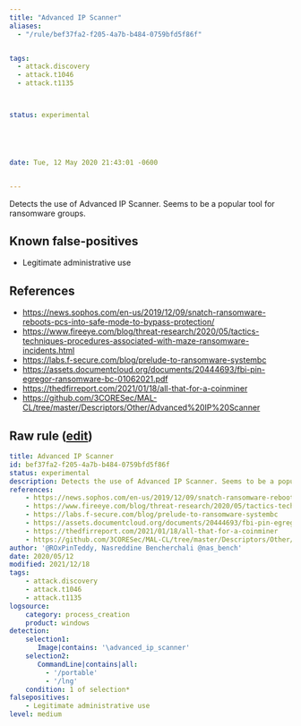 ```yaml
---
title: "Advanced IP Scanner"
aliases:
  - "/rule/bef37fa2-f205-4a7b-b484-0759bfd5f86f"


tags:
  - attack.discovery
  - attack.t1046
  - attack.t1135



status: experimental





date: Tue, 12 May 2020 21:43:01 -0600


---
```


Detects the use of Advanced IP Scanner. Seems to be a popular tool for ransomware groups.

<!--more-->


## Known false-positives

* Legitimate administrative use



## References

* https://news.sophos.com/en-us/2019/12/09/snatch-ransomware-reboots-pcs-into-safe-mode-to-bypass-protection/
* https://www.fireeye.com/blog/threat-research/2020/05/tactics-techniques-procedures-associated-with-maze-ransomware-incidents.html
* https://labs.f-secure.com/blog/prelude-to-ransomware-systembc
* https://assets.documentcloud.org/documents/20444693/fbi-pin-egregor-ransomware-bc-01062021.pdf
* https://thedfirreport.com/2021/01/18/all-that-for-a-coinminer
* https://github.com/3CORESec/MAL-CL/tree/master/Descriptors/Other/Advanced%20IP%20Scanner


## Raw rule ([edit](https://github.com/SigmaHQ/sigma/edit/master/rules/windows/process_creation/proc_creation_win_advanced_ip_scanner.yml))
```yaml
title: Advanced IP Scanner
id: bef37fa2-f205-4a7b-b484-0759bfd5f86f
status: experimental
description: Detects the use of Advanced IP Scanner. Seems to be a popular tool for ransomware groups.
references:
    - https://news.sophos.com/en-us/2019/12/09/snatch-ransomware-reboots-pcs-into-safe-mode-to-bypass-protection/
    - https://www.fireeye.com/blog/threat-research/2020/05/tactics-techniques-procedures-associated-with-maze-ransomware-incidents.html
    - https://labs.f-secure.com/blog/prelude-to-ransomware-systembc
    - https://assets.documentcloud.org/documents/20444693/fbi-pin-egregor-ransomware-bc-01062021.pdf
    - https://thedfirreport.com/2021/01/18/all-that-for-a-coinminer
    - https://github.com/3CORESec/MAL-CL/tree/master/Descriptors/Other/Advanced%20IP%20Scanner
author: '@ROxPinTeddy, Nasreddine Bencherchali @nas_bench'
date: 2020/05/12
modified: 2021/12/18
tags:
    - attack.discovery
    - attack.t1046
    - attack.t1135
logsource:
    category: process_creation
    product: windows
detection:
    selection1:
       Image|contains: '\advanced_ip_scanner'
    selection2:
       CommandLine|contains|all:
         - '/portable'
         - '/lng'
    condition: 1 of selection*
falsepositives:
    - Legitimate administrative use
level: medium

```
